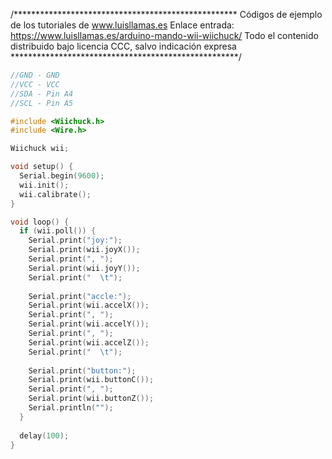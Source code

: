 /***************************************************
Códigos de ejemplo de los tutoriales de www.luisllamas.es
Enlace entrada: https://www.luisllamas.es/arduino-mando-wii-wiichuck/
Todo el contenido distribuido bajo licencia CCC, salvo indicación expresa
****************************************************/

```cpp
//GND - GND
//VCC - VCC
//SDA - Pin A4
//SCL - Pin A5

#include <Wiichuck.h>
#include <Wire.h>

Wiichuck wii;

void setup() {
  Serial.begin(9600);
  wii.init(); 
  wii.calibrate();
}

void loop() {
  if (wii.poll()) {
    Serial.print("joy:");
    Serial.print(wii.joyX());
    Serial.print(", ");
    Serial.print(wii.joyY());
    Serial.print("  \t");
    
    Serial.print("accle:");
    Serial.print(wii.accelX());
    Serial.print(", ");
    Serial.print(wii.accelY());
    Serial.print(", ");
    Serial.print(wii.accelZ());
    Serial.print("  \t");
    
    Serial.print("button:");
    Serial.print(wii.buttonC());
    Serial.print(", ");
    Serial.print(wii.buttonZ());
    Serial.println("");
  }
  
  delay(100);
}
```